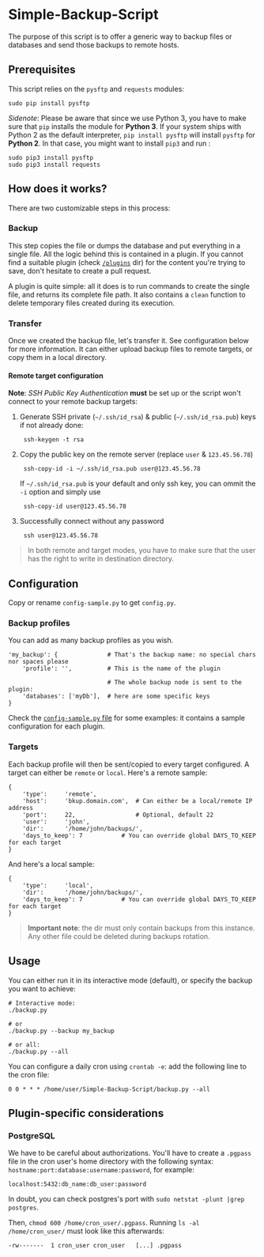 # Simple-Backup-Script
The purpose of this script is to offer a generic way to backup files or databases and send those backups to remote hosts.


## Prerequisites
This script relies on the `pysftp` and `requests`  modules:

    sudo pip install pysftp


*Sidenote*: Please be aware that since we use Python 3, you have to make sure that `pip` installs the module for **Python 3**.
If your system ships with Python 2 as the default interpreter, `pip install pysftp` will install `pysftp` for **Python 2**.
In that case, you might want to install `pip3` and run :

    sudo pip3 install pysftp
    sudo pip3 install requests


## How does it works?
There are two customizable steps in this process:

### Backup
This step copies the file or dumps the database and put everything in a single file.
All the logic behind this is contained in a plugin. If you cannot find a suitable plugin (check [`/plugins`](/plugins) dir)
for the content you're trying to save, don't hesitate to create a pull request.

A plugin is quite simple: all it does is to run commands to create the single file, and returns its complete file path.
It also contains a `clean` function to delete temporary files created during its execution.

### Transfer
Once we created the backup file, let's transfer it. See configuration below for more information.
It can either upload backup files to remote targets, or copy them in a local directory.

#### Remote target configuration
**Note**: *SSH Public Key Authentication* **must** be set up or the script won't connect to your remote backup targets:

1. Generate SSH private (`~/.ssh/id_rsa`) & public (`~/.ssh/id_rsa.pub`) keys if not already done:
    
        ssh-keygen -t rsa
    
2. Copy the public key on the remote server (replace `user` & `123.45.56.78`)
    
        ssh-copy-id -i ~/.ssh/id_rsa.pub user@123.45.56.78

    If `~/.ssh/id_rsa.pub` is your default and only ssh key, you can ommit the `-i` option and simply use 
    
        ssh-copy-id user@123.45.56.78

3. Successfully connect without any password

        ssh user@123.45.56.78

> In both remote and target modes, you have to make sure that the user has the right to write in destination directory.

## Configuration
Copy or rename `config-sample.py` to get `config.py`.

### Backup profiles
You can add as many backup profiles as you wish.

    'my_backup': {              # That's the backup name: no special chars nor spaces please
        'profile': '',          # This is the name of the plugin
        
                                # The whole backup node is sent to the plugin:
        'databases': ['myDb'],  # here are some specific keys
    }

Check the [`config-sample.py` file](config-sample.py) for some examples: it contains a sample configuration for each plugin.

### Targets
Each backup profile will then be sent/copied to every target configured. A target can either be `remote` or `local`. Here's a remote sample:

    {
        'type':     'remote',
        'host':     'bkup.domain.com',  # Can either be a local/remote IP address
        'port':     22,                 # Optional, default 22
        'user':     'john',
        'dir':      '/home/john/backups/',
        'days_to_keep': 7           # You can override global DAYS_TO_KEEP for each target
    }

And here's a local sample:

    {
        'type':     'local',
        'dir':      '/home/john/backups/',
        'days_to_keep': 7           # You can override global DAYS_TO_KEEP for each target
    }

> **Important note**: the dir must only contain backups from this instance. Any other file could be deleted during backups rotation.

## Usage
You can either run it in its interactive mode (default), or specify the backup you want to achieve:

    # Interactive mode:
    ./backup.py
    
    # or
    ./backup.py --backup my_backup
    
    # or all:
    ./backup.py --all

You can configure a daily cron using `crontab -e`: add the following line to the cron file:

    0 0 * * * /home/user/Simple-Backup-Script/backup.py --all

## Plugin-specific considerations
### PostgreSQL
We have to be careful about authorizations. You'll have to create a `.pgpass` file in the cron user's home directory with the
following syntax: `hostname:port:database:username:password`, for example:

    localhost:5432:db_name:db_user:password

In doubt, you can check postgres's port with `sudo netstat -plunt |grep postgres`.

Then, `chmod 600 /home/cron_user/.pgpass`. Running `ls -al /home/cron_user/` must look like this afterwards:

    -rw-------  1 cron_user cron_user   [...] .pgpass

